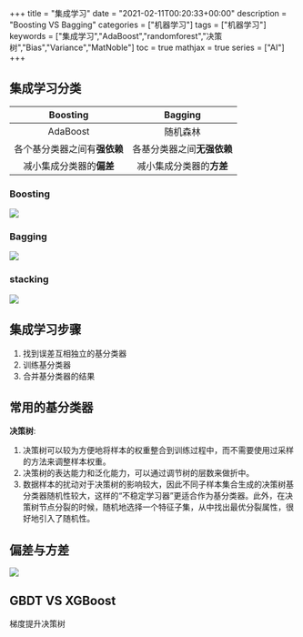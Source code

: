 +++
title = "集成学习"
date = "2021-02-11T00:20:33+00:00"
description = "Boosting VS Bagging"
categories = ["机器学习"]
tags = ["机器学习"] 
keywords = ["集成学习","AdaBoost","randomforest","决策树","Bias","Variance","MatNoble"]
toc = true
mathjax = true
series = ["AI"]
+++

## 集成学习分类

|Boosting|Bagging|
| :--: | :--: |
| AdaBoost | 随机森林 |
| 各个基分类器之间有**强依赖** | 各基分类器之间**无强依赖** |
| 减小集成分类器的**偏差** | 减小集成分类器的**方差** |

### Boosting
<img src="https://cdn.jsdelivr.net/gh/MatNoble/Images/20210211181049.png"/>

### Bagging
<img src="https://cdn.jsdelivr.net/gh/MatNoble/Images/20210211180951.png"/>

### stacking

<img src="https://cdn.jsdelivr.net/gh/MatNoble/Images/20210211181132.png"/>

## 集成学习步骤

1. 找到误差互相独立的基分类器
2. 训练基分类器
3. 合并基分类器的结果

## 常用的基分类器

**决策树**:
1. 决策树可以较为方便地将样本的权重整合到训练过程中，而不需要使用过采样的方法来调整样本权重。
2. 决策树的表达能力和泛化能力，可以通过调节树的层数来做折中。
3. 数据样本的扰动对于决策树的影响较大，因此不同子样本集合生成的决策树基分类器随机性较大，这样的“不稳定学习器”更适合作为基分类器。此外，在决策树节点分裂的时候，随机地选择一个特征子集，从中找出最优分裂属性，很好地引入了随机性。

## 偏差与方差

<img src="https://cdn.jsdelivr.net/gh/MatNoble/Images/20210211181211.png"/>

## GBDT VS XGBoost

梯度提升决策树